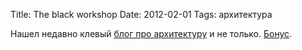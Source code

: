 Title: The black workshop
Date: 2012-02-01
Tags: архитектура

<div class="text">Нашел недавно клевый <a href="http://theblackworkshop.tumblr.com/">блог про архитектуру</a> и не только. <a href="http://naturama.tumblr.com/">Бонус</a>.</div>